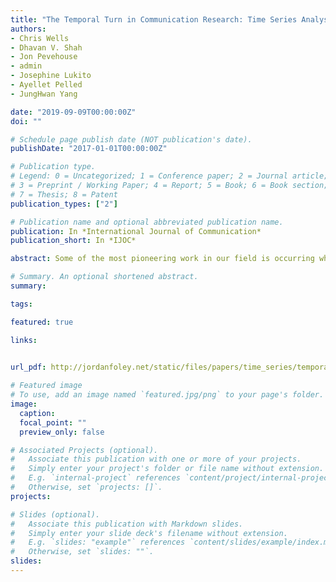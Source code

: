 ```yaml
---
title: "The Temporal Turn in Communication Research: Time Series Analyses Using Computational Approaches"
authors:
- Chris Wells
- Dhavan V. Shah
- Jon Pevehouse
- admin
- Josephine Lukito
- Ayellet Pelled
- JungHwan Yang

date: "2019-09-09T00:00:00Z"
doi: ""

# Schedule page publish date (NOT publication's date).
publishDate: "2017-01-01T00:00:00Z"

# Publication type.
# Legend: 0 = Uncategorized; 1 = Conference paper; 2 = Journal article;
# 3 = Preprint / Working Paper; 4 = Report; 5 = Book; 6 = Book section;
# 7 = Thesis; 8 = Patent
publication_types: ["2"]

# Publication name and optional abbreviated publication name.
publication: In *International Journal of Communication*
publication_short: In *IJOC*

abstract: Some of the most pioneering work in our field is occurring where emerging computational approaches are meeting time series analytic techniques. Combining these methods is helping scholars improve our understanding of phenomena as varied as news and issue attention cycles, physiological responses to communication exposure, changes in mass opinion, and the dynamics between social media and legacy news media. In this article, we summarize the current state of computational communication science techniques to generate sequential data for use in time series analysis and suggest directions for further development. In particular, we consider the long-standing place of temporal dynamics for our field’s main theories; overview recent work combining computational science with time series analysis; present narrative accounts of two major research programs in this area; and review techniques of time series analysis, including major concerns for communication researchers working in the area.

# Summary. An optional shortened abstract.
summary: 

tags:

featured: true

links:

  
url_pdf: http://jordanfoley.net/static/files/papers/time_series/temporal_turn.pdf

# Featured image
# To use, add an image named `featured.jpg/png` to your page's folder. 
image:
  caption: 
  focal_point: ""
  preview_only: false

# Associated Projects (optional).
#   Associate this publication with one or more of your projects.
#   Simply enter your project's folder or file name without extension.
#   E.g. `internal-project` references `content/project/internal-project/index.md`.
#   Otherwise, set `projects: []`.
projects:

# Slides (optional).
#   Associate this publication with Markdown slides.
#   Simply enter your slide deck's filename without extension.
#   E.g. `slides: "example"` references `content/slides/example/index.md`.
#   Otherwise, set `slides: ""`.
slides: 
---
```



